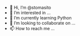 - 👋 Hi, I’m @stomasito
- 👀 I’m interested in ...
- 🌱 I’m currently learning Python
- 💞️ I’m looking to collaborate on ...
- 📫 How to reach me ...

<!---
stomasito/stomasito is a ✨ special ✨ repository because its `README.md` (this file) appears on your GitHub profile.
You can click the Preview link to take a look at your changes.
--->
